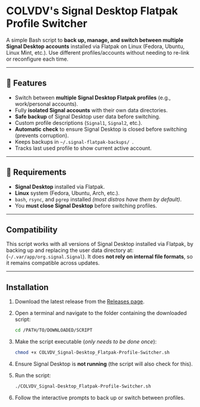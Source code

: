 # COLVDV's Signal Desktop Flatpak Profile Switcher
A simple Bash script to **back up, manage, and switch between multiple Signal Desktop accounts** installed via Flatpak on Linux (Fedora, Ubuntu, Linux Mint, etc.). Use different profiles/accounts without needing to re-link or reconfigure each time.

---

## 🚀 Features
- Switch between **multiple Signal Desktop Flatpak profiles** (e.g., work/personal accounts).
- Fully **isolated Signal accounts** with their own data directories.
- **Safe backup** of Signal Desktop user data before switching.
- Custom profile descriptions (```Signal1```, ```Signal2```, etc.).
- **Automatic check** to ensure Signal Desktop is closed before switching (prevents corruption).
- Keeps backups in ```~/.signal-flatpak-backups/ ```.
- Tracks last used profile to show current active account.

---

## 🧰 Requirements

- **Signal Desktop** installed via Flatpak.
- **Linux** system (Fedora, Ubuntu, Arch, etc.).
- ```bash```, ```rsync```, and ```pgrep``` installed _(most distros have them by default)_.
- You **must close Signal Desktop** before switching profiles.

---

## Compatibility

This script works with all versions of Signal Desktop installed via Flatpak, by backing up and replacing the user data directory at:(`~/.var/app/org.signal.Signal`). It does **not rely on internal file formats**, so it remains compatible across updates.

---

## Installation

1. Download the latest release from the [Releases page](https://github.com/colvdv/Signal-Desktop_Flatpak-Profile-Switcher/releases/latest).

2. Open a terminal and navigate to the folder containing the downloaded script:

   ```bash
   cd /PATH/TO/DOWNLOADED/SCRIPT
   ```
   
3. Make the script executable (_only needs to be done once_):

   ```bash
   chmod +x COLVDV_Signal-Desktop_Flatpak-Profile-Switcher.sh
   ```

4. Ensure Signal Desktop is **not running** (the script will also check for this).

5. Run the script:

   ```bash
   ./COLVDV_Signal-Desktop_Flatpak-Profile-Switcher.sh
   ```

6. Follow the interactive prompts to back up or switch between profiles.
